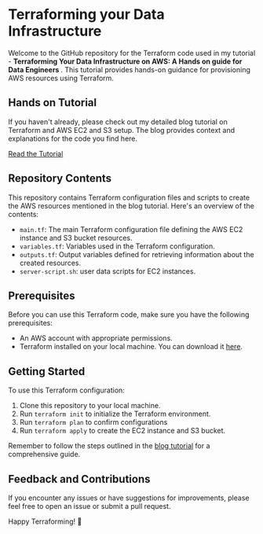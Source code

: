 # Terraforming your Data Infrastructure

Welcome to the GitHub repository for the Terraform code used in my tutorial - <b>Terraforming Your Data Infrastructure on AWS: A Hands on guide for Data Engineers </b>. This tutorial provides hands-on guidance for provisioning AWS resources using Terraform.

## Hands on Tutorial

If you haven't already, please check out my detailed blog tutorial on Terraform and AWS EC2 and S3 setup. The blog provides context and explanations for the code you find here.

[Read the Tutorial](#https://dev.to/priye/terraforming-your-data-infrastructure-on-aws-a-hands-on-guide-for-data-engineers-58e0)

## Repository Contents

This repository contains Terraform configuration files and scripts to create the AWS resources mentioned in the blog tutorial. Here's an overview of the contents:

- `main.tf`: The main Terraform configuration file defining the AWS EC2 instance and S3 bucket resources.
- `variables.tf`: Variables used in the Terraform configuration.
- `outputs.tf`: Output variables defined for retrieving information about the created resources.
- `server-script.sh`: user data scripts for EC2 instances.

## Prerequisites

Before you can use this Terraform code, make sure you have the following prerequisites:

- An AWS account with appropriate permissions.
- Terraform installed on your local machine. You can download it [here](https://www.terraform.io/downloads.html).

## Getting Started

To use this Terraform configuration:

1. Clone this repository to your local machine.
2. Run `terraform init` to initialize the Terraform environment.
3. Run `terraform plan` to confirm configurations
4. Run `terraform apply` to create the EC2 instance and S3 bucket.

Remember to follow the steps outlined in the [blog tutorial](#https://dev.to/priye/terraforming-your-data-infrastructure-on-aws-a-hands-on-guide-for-data-engineers-58e0) for a comprehensive guide.

## Feedback and Contributions

If you encounter any issues or have suggestions for improvements, please feel free to open an issue or submit a pull request.

Happy Terraforming! 🚀

